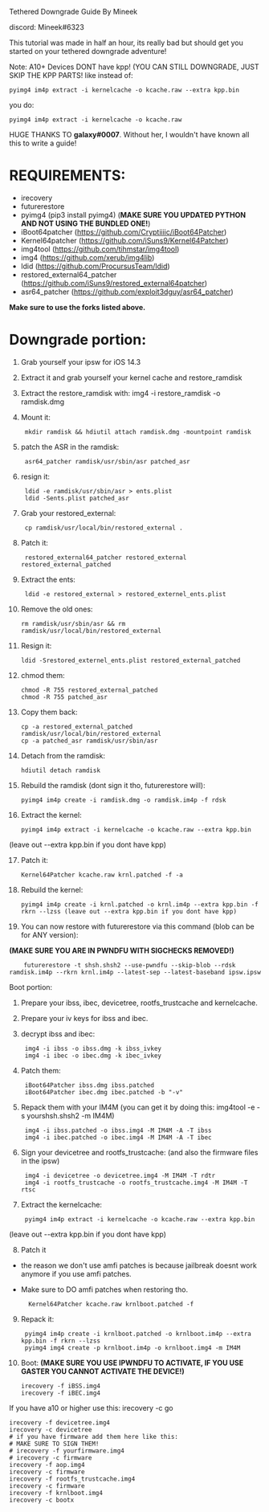 Tethered Downgrade Guide
By Mineek

discord: Mineek#6323

This tutorial was made in half an hour, its really bad but should get you started on your tethered downgrade adventure!

Note: A10+ Devices DONT have kpp! (YOU CAN STILL DOWNGRADE, JUST SKIP THE KPP PARTS!
like instead of: 

	pyimg4 im4p extract -i kernelcache -o kcache.raw --extra kpp.bin

you do: 

	pyimg4 im4p extract -i kernelcache -o kcache.raw

HUGE THANKS TO **galaxy#0007**. Without her, I wouldn't have known all this to write a guide!

# REQUIREMENTS:
- irecovery
- futurerestore
- pyimg4 (pip3 install pyimg4) (**MAKE SURE YOU UPDATED PYTHON AND NOT USING THE BUNDLED ONE!**)
- iBoot64patcher (https://github.com/Cryptiiiic/iBoot64Patcher)
- Kernel64patcher (https://github.com/iSuns9/Kernel64Patcher)
- img4tool (https://github.com/tihmstar/img4tool)
- img4 (https://github.com/xerub/img4lib)
- ldid (https://github.com/ProcursusTeam/ldid)
- restored_external64_patcher (https://github.com/iSuns9/restored_external64patcher)
- asr64_patcher (https://github.com/exploit3dguy/asr64_patcher)

**Make sure to use the forks listed above.**

# Downgrade portion:

1. Grab yourself your ipsw for iOS 14.3
2. Extract it and grab yourself your kernel cache and restore_ramdisk
3. Extract the restore_ramdisk with: img4 -i restore_ramdisk -o ramdisk.dmg
4. Mount it: 


		mkdir ramdisk && hdiutil attach ramdisk.dmg -mountpoint ramdisk


5. patch the ASR in the ramdisk: 


		asr64_patcher ramdisk/usr/sbin/asr patched_asr


6. resign it:


		ldid -e ramdisk/usr/sbin/asr > ents.plist
		ldid -Sents.plist patched_asr


7. Grab your restored_external: 


		cp ramdisk/usr/local/bin/restored_external .


8. Patch it: 


		restored_external64_patcher restored_external restored_external_patched


9. Extract the ents: 


		ldid -e restored_external > restored_externel_ents.plist


10. Remove the old ones: 


		rm ramdisk/usr/sbin/asr && rm ramdisk/usr/local/bin/restored_external


11. Resign it: 


		ldid -Srestored_externel_ents.plist restored_external_patched


12. chmod them: 


		chmod -R 755 restored_external_patched
		chmod -R 755 patched_asr


13. Copy them back: 


		cp -a restored_external_patched ramdisk/usr/local/bin/restored_external
		cp -a patched_asr ramdisk/usr/sbin/asr


14. Detach from the ramdisk: 


		hdiutil detach ramdisk


15. Rebuild the ramdisk (dont sign it tho, futurerestore will):


		pyimg4 im4p create -i ramdisk.dmg -o ramdisk.im4p -f rdsk


16. Extract the kernel:
	

		pyimg4 im4p extract -i kernelcache -o kcache.raw --extra kpp.bin 


(leave out --extra kpp.bin if you dont have kpp)

17. Patch it: 


		Kernel64Patcher kcache.raw krnl.patched -f -a


18. Rebuild the kernel:


		pyimg4 im4p create -i krnl.patched -o krnl.im4p --extra kpp.bin -f rkrn --lzss (leave out --extra kpp.bin if you dont have kpp)


19. You can now restore with futurerestore via this command (blob can be for ANY version):

**(MAKE SURE YOU ARE IN PWNDFU WITH SIGCHECKS REMOVED!)**


		futurerestore -t shsh.shsh2 --use-pwndfu --skip-blob --rdsk ramdisk.im4p --rkrn krnl.im4p --latest-sep --latest-baseband ipsw.ipsw

Boot portion:

1. Prepare your ibss, ibec, devicetree, rootfs_trustcache and kernelcache.

2. Prepare your iv keys for ibss and ibec.

3. decrypt ibss and ibec:


		img4 -i ibss -o ibss.dmg -k ibss_ivkey
		img4 -i ibec -o ibec.dmg -k ibec_ivkey


4. Patch them:


		iBoot64Patcher ibss.dmg ibss.patched
		iBoot64Patcher ibec.dmg ibec.patched -b "-v"


5. Repack them with your IM4M (you can get it by doing this: img4tool -e -s yourshsh.shsh2 -m IM4M)


		img4 -i ibss.patched -o ibss.img4 -M IM4M -A -T ibss
		img4 -i ibec.patched -o ibec.img4 -M IM4M -A -T ibec


6. Sign your devicetree and rootfs_trustcache: (and also the firmware files in the ipsw)


		img4 -i devicetree -o devicetree.img4 -M IM4M -T rdtr
		img4 -i rootfs_trustcache -o rootfs_trustcache.img4 -M IM4M -T rtsc


7. Extract the kernelcache:


		pyimg4 im4p extract -i kernelcache -o kcache.raw --extra kpp.bin 

(leave out --extra kpp.bin if you dont have kpp)

8. Patch it 
* the reason we don't use amfi patches is because jailbreak doesnt work anymore if you use amfi patches. 
* Make sure to DO amfi patches when restoring tho. 


		Kernel64Patcher kcache.raw krnlboot.patched -f


9. Repack it:


		pyimg4 im4p create -i krnlboot.patched -o krnlboot.im4p --extra kpp.bin -f rkrn --lzss
		pyimg4 img4 create -p krnlboot.im4p -o krnlboot.img4 -m IM4M


10. Boot: 
**(MAKE SURE YOU USE IPWNDFU TO ACTIVATE, IF YOU USE GASTER YOU CANNOT ACTIVATE THE DEVICE!)**


		irecovery -f iBSS.img4
		irecovery -f iBEC.img4

  
  If you have a10 or higher use this:
  irecovery -c go


	irecovery -f devicetree.img4
	irecovery -c devicetree
	# if you have firmware add them here like this:
	# MAKE SURE TO SIGN THEM!
	# irecovery -f yourfirmware.img4
	# irecovery -c firmware
	irecovery -f aop.img4
	irecovery -c firmware
	irecovery -f rootfs_trustcache.img4
	irecovery -c firmware
	irecovery -f krnlboot.img4
	irecovery -c bootx
